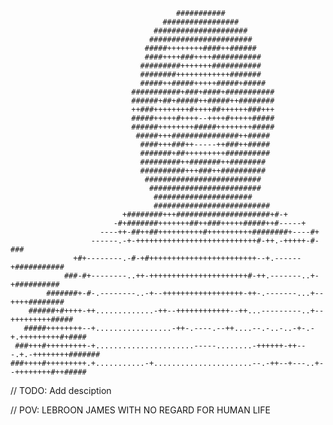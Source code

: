                                                                                               
                                         ###########                                          
                                      #################                                       
                                    #####################                                     
                                   #######################                                    
                                  #####++++++++####++######                                   
                                  ####++++###++++###########                                  
                                 #########+++++++###########                                  
                                 ########++++++++++++#######                                  
                                 #####++#####+++++#####+#####                                 
                               ###########+###+####+###########                               
                               ######+##+#####++#####++########                               
                               ++###++++++++#++++##++++++###+++                               
                               #####+++++#++++--++++#+++++#####                               
                               ######++++++++#####++++++++#####                               
                                #####+++###############++#####                                
                                 ####+++###++-----++###++#####                                
                                 #######+##+++++++++##########                                
                                 #########++#######++########                                 
                                 ##########+++###++##########                                 
                                  ##########################                                  
                                   #########################                                  
                                    ######################                                    
                                    ##########################                                
                             +########+++#####################+#-+                            
                           -#+#######+++++++##++###+++++#####++#-----+                        
                        ----++-##++##++++++++++#++++++++++########+----#+                     
                      ------.-+-+++++++++++++++++++++++++++#-++.-+++++-#-###                  
                  +#+--------.-#-+#++++++++++++++++++++++++--+.------+###########             
                ###-#+--------..++-++++++++++++++++++++++#-++.-------..+-+##########          
            #######+-#-.--------..-+--++++++++++++++++++-++-.-------...+--++++########        
        ######+#++++-++.............-++--++++++++++++--++...---------..+--+++++++++#####      
       #####++++++++--+.................-++-.----.--++....--.-..-..-+-.-+.+++++++++#+####     
     ###+++#+++++++++-+......................-----........-++++++-++---.+.-++++++++#######    
    ###++++#+++++++++.+...........-+......................--.-++--+---..+--++++++++#++#####   


// TODO: Add desciption

// POV: LEBROON JAMES WITH NO REGARD FOR HUMAN LIFE
